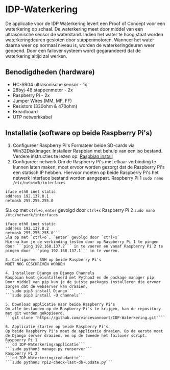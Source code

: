 # IDP-Waterkering
De applicatie voor de IDP Waterkering levert een Proof of Concept voor een waterkering op schaal. De waterkering meet door middel van een ultrasonische sensor de waterstand. Indien het water te hoog staat worden waterkeringdeuren gesloten door stappenmotoren. Wanneer het water daarna weer op normaal niveau is, worden de waterkeringdeuren weer geopend. Door een failover systeem wordt gegarandeerd dat de waterkering altijd zal werken.

## Benodigdheden (hardware)
- HC-SR04 ultrasonische sensor - 1x
- 28byj-48 stappenmotor - 2x
- Raspberry Pi - 2x
- Jumper Wires (MM, MF, FF)
- Resistors (330ohm & 470ohm)
- Breadboard
- UTP netwerkkabel

## Installatie (software op beide Raspberry Pi's)
1. Configureer Raspberry Pi's
   Formateer beide SD-cards via Win32DiskImager. Installeer Raspbian met behulp van een iso bestand. Verdere instructies te lezen op: [Raspbian install](https://www.raspberrypi.org/documentation/installation/installing-images/)
2. Configureer netwerk
   Om de Raspberry Pi's met elkaar verbinding te kunnen laten maken, moet ervoor worden gezorgt dat de Raspberry Pi's een statisch IP hebben. Hiervoor moeten op beide Raspberry Pi's het netwerk interface bestand worden aangepast.
   Raspberry Pi 1
   ```sudo nano /etc/network/interfaces```  
```auto eth0
iface eth0 inet static
address 192.137.0.1
netmask 255.255.255.0
```  
   Sla op met `ctrl+o`, `enter` gevolgd door `ctrl+x`
   Raspberry Pi 2
   ```sudo nano /etc/network/interfaces```  
   ```auto eth0
iface eth0 inet static
address 192.137.0.2
netmask 255.255.255.0```  
   Sla op met `ctrl+o`, `enter` gevolgd door `ctrl+x`
   Hierna kun je de verbinding testen door op Raspberry Pi 1 te pingen door ```ping 192.168.137.2``` in te voeren en vanaf Raspberry Pi 2 te pingen door ```ping 192.168.137.1``` in te voeren.

3. Configureer SSH op beide Raspberry Pi's
   MOET NOG GESCHREVEN WORDEN

4. Installeer Django en Django Channels
   Raspbian komt geisntalleerd met Python3 en de package manager pip. Door middel van pip kun je de juiste packages installeren die ervoor zorgen dat de webserver kan draaien.
   ```sudo pip3 install Django```  
   ```sudo pip3 install -U channels```

5. Download applicatie naar beide Raspberry Pi's
   Om alle bestanden op de Raspberry Pi's te krijgen, kan de repository met git worden gekopieerd.
   ```git clone 'https://github.com/vincevannoort/IDP-Waterkering.git'```

6. Applicatie starten op beide Raspberry Pi's
   Op beide Raspberry Pi's moet de applicatie draaien. Op de eerste moet de Django server draaien, en op de tweede het failover script.
   Raspberry Pi 1
   ```cd IDP-Waterkering/applicatie```
   ```sudo python3 manage.py runserver```
   Raspberry Pi 2
   ```cd IDP-Waterkering/redudantie```
   ```sudo python3 rpi2-check-last-db-update.py```
